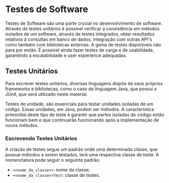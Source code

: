 # Testes de Software

Testes de Software são uma parte crucial no desenvolvimento de software. Através de testes unitários é possível verificar a consistência em métodos isolados de um software, através de testes integrados, obter resultados relativos à consultas em banco de dados, integração com outras API's como também com bibliotecas externas.
A gama de testes disponíveis não para por então. É possível ainda fazer testes de carga e de usabilidade, garantindo a escalabilidade e user experience adequadas.

## Testes Unitários
Para escrever testes unitários, diversas linguagens dispõe de seus próprios frameworks e bibliotecas, como o caso da linguagem Java, que possui o JUnit, que será utilizado neste material.

Testes de unidade, são essenciais para testar unidades isoladas de um código. Essas unidades, em Java, podem ser métodos. A característica primordial deste tipo de teste é garantir que partes isoladas do código estão funcionam bem e que continuarão funcionando após a implementação de novos métodos.

### Escrevendo Testes Unitários

A criação de testes segue um padrão onde uma determinada classe, que possue métodos a serem testados, terá uma respectiva classe de teste. A nomenclatura pode seguir o seguinte padrão:
* ``` <<nome_da_classe>> ```: nome da classe; 
* ```<<nome_da_classe>>Test```: classe de testes.
